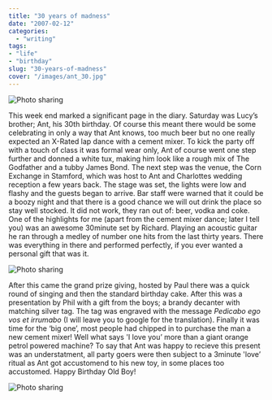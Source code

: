 ```yaml
---
title: "30 years of madness"
date: "2007-02-12"
categories:
  - "writing"
tags:
- "life"
- "birthday"
slug: "30-years-of-madness"
cover: "/images/ant_30.jpg"
---
```


![Photo sharing][image-1]

This week end marked a significant page in the diary. Saturday was Lucy’s brother; Ant, his 30th birthday. Of course this meant there would be some celebrating in only a way that Ant knows, too much beer but no one really expected an X-Rated lap dance with a cement mixer. To kick the party off with a touch of class it was formal wear only, Ant of course went one step further and donned a white tux, making him look like a rough mix of The Godfather and a tubby James Bond. The next step was the venue, the Corn Exchange in Stamford, which was host to Ant and Charlottes wedding reception a few years back. The stage was set, the lights were low and flashy and the guests began to arrive. Bar staff were warned that it could be a boozy night and that there is a good chance we will out drink the place so stay well stocked. It did not work, they ran out of: beer, vodka and coke. One of the highlights for me (apart from the cement mixer dance; later I tell you) was an awesome 30minute set by Richard. Playing an acoustic guitar he ran through a medley of number one hits from the last thirty years. There was everything in there and performed perfectly, if you ever wanted a personal gift that was it.

![Photo sharing][image-2]

After this came the grand prize giving, hosted by Paul there was a quick round of singing and then the standard birthday cake. After this was a presentation by Phil with a gift from the boys; a brandy decanter with matching silver tag. The tag was engraved with the message _Pedicabo ego vos et irrumabo_ (I will leave you to google for the translation). Finally it was time for the ‘big one’, most people had chipped in to purchase the man a new cement mixer! Well what says 'I love you’ more than a giant orange petrol powered machine? To say that Ant was happy to recieve this present was an understatment, all party goers were then subject to a 3minute 'love’ ritual as Ant got accustomend to his new toy, in some places too accustomed. Happy Birthday Old Boy!

![Photo sharing][image-3]

[image-1]:	/images/386992434.jpg
[image-2]:	/images/386997138.jpg
[image-3]:	/images/387006904.jpg
